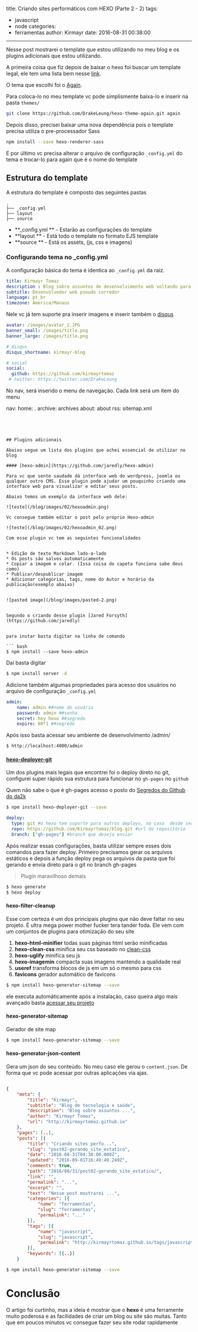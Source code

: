 title: Criando sites performáticos com HEXO (Parte 2 - 2)
tags:
  - javascript
  - node
categories:
  - ferramentas
author: Kirmayr
date: 2016-08-31 00:38:00
---
Nesse post mostrarei o template que estou utilizando no meu blog e os plugins adicionais que estou utilizando.


A primeira coisa que fiz depois de baixar o hexo foi buscar um template legal, ele tem uma lista bem nesse [link](https://hexo.io/themes/).

O tema que escolhi foi o [Again](https://github.com/DrakeLeung/hexo-theme-again).

Para coloca-lo no meu template vc pode simplismente baixa-lo e inserir na pasta `themes/`

``` bash
git clone https://github.com/DrakeLeung/hexo-theme-again.git again
```

Depois disso, precisei baixar uma nova dependência pois o template precisa utiliza o pre-processador   Sass


``` bash
npm install --save hexo-renderer-sass

```

E por último vc precisa alterar o arquivo de configuração `_config.yml` do tema e trocar-lo para again que é o nome do template


## Estrutura do template

A estrutura do template é composto das seguintes pastas

``` plain
.
├── _config.yml
├── layout
├── source
````

* **_config.yml ** -  Estarão as configurações do template
* **layout  ** - Está todo o template no formato EJS template
* **source  **  - Está os assets, (js, css e imagens)

### Configurando tema no _config.yml

A configuração básica do tema é identica ao `_config.yml` da raiz.

``` yml
title: Kirmayr Tomaz
description : Blog sobre assuntos de desenvolvimento web voltando para o frontend e vida saudável.
subtitle: Desenvolvedor web pseudo corredor
language: pt_br
timezone: America/Manaus
```

Nele vc já tem suporte pra inserir imagens e inserir também o [disqus](https://disqus.com/)

``` yml
avatar: /images/avatar_2.JPG
banner_small: /images/title.png
banner_large: /images/title.png

```

```yml
# disqus
disqus_shortname: kirmayr-blog

# social
social:
  github: https://github.com/kirmayrtomaz
 # twitter: https://twitter.com/DrakeLeung

```


No nav, será inserido o menu de navegação. Cada link será um item do menu

nav:
  home: .
  archive: archives
  about: about
  rss: sitemap.xml

```




## Plugins adicionais

Abaixo segue um lista dos plugins que achei essencial de utilizar no blog

#### [hexo-admin](https://github.com/jaredly/hexo-admin)

Para vc que sente saudade dá interface web do wordpress, joomla ou qualquer outro CMS. Esse plugin pode ajudar um pouquinho criando uma interface web para visualizar e editar seus posts. 

Abaixo temos um exemplo da interface web dele:

![teste](/blog/images/02/hexoadmin.png)

Vc consegue também editar o post pelo próprio Hexo-admin

![teste](/blog/images/02/hexoadmin_02.png)

Com esse plugin vc tem as seguintes funcionalidades 


* Edição de texto Markdown lado-a-lado
* Os posts são salvos automaticamente 
* Copiar a imagem e colar. (Issa coisa do capeta funciona sabe deus como)
* Publicar/despublicar imagem
* Adicionar categorias, tags, nome do Autor e horário da publicação(exemplo abaixo)


![pasted image](/blog/images/pasted-2.png)


Segundo o criando desse plugin [Jared Forsyth](https://github.com/jaredly)


para instar basta digitar na linha de comando

``` bash
$ npm install --save hexo-admin

```

Daí basta digitar 

``` bash
$ npm install server -d

```
Adicione também algumas propriedades para acesso dos usuários no arquivo de configuração `_config.yml`

``` yml
admin:
    name: admin ##nome do usuário
    password: admin ##senha
    secret: hey hexo ##segredo
    expire: 60*1 ##segredo

```

Após isso basta acessar seu ambiente de desenvolvimento /admin/


``` bash
$ http://localhost:4000/admin

```


#### [hexo-deployer-git](https://github.com/hexojs/hexo-deployer-git)

Um dos plugins mais legais que encontrei foi o deploy direto no git, configurei super rápido sua estrutura para funcionar no `gh-pages` no `github`

Quem não sabe o que é gh-pages acesso o posto do [Segredos do Github do da2k](http://blog.da2k.com.br/2015/02/05/segredos-do-github-hospedando-seu-site-no-github/)



``` bash
$ npm install hexo-deployer-git --save

```



``` yml
deploy:
  type: git #o hexo tem suporte para outros deploys, no caso  desde será o git
  repo: https://github.com/Kirmayrtomaz/blog.git #url do repositório
  branch: ["gh-pages"] #branch que deseja enviar
```

Após realizar essas configurações, basta utilizar sempre esses dois comandos para fazer deploy. Primeiro precisamos gerar os arquivos estáticos e depois a função deploy pega os arquivos da pasta que foi gerando e envia direto para o git no branch gh-pages

> Plugin maravilhoso demais 


``` bash
$ hexo generate
$ hexo deploy

```

#### hexo-filter-cleanup

Esse com certeza é um dos principais plugins que não deve faltar no seu projeto. É ultra mega power mother fucker tera tander foda.
Ele vem com um conjuntos de plugins para otimização do seu site

1. **hexo-html-minifier** todas suas páginas html serão minificadas
1. **hexo-clean-css** minifica seu css baseado no [clean-css](https://github.com/jakubpawlowicz/clean-css)
1. **hexo-uglify** minifica seu js 
1. **hexo-imagemin** compacta suas imagens mantendo a qualidade real
1. **useref** transforma blocos de js em um só o mesmo para css
1. **favicons** gerador automático de favicons



``` bash
$ npm install hexo-generator-sitemap --save

```

ele executa automáticamente após a instalação, caso queira algo mais avançado basta [acessar seu projeto](https://github.com/mamboer/hexo-filter-cleanup)

#### hexo-generator-sitemap

Gerador de site map

``` bash
$ npm install hexo-generator-sitemap --save

```


#### hexo-generator-json-content

Gera um json do seu conteúdo. No meu caso ele gerou o `content.json`. De forma que vc pode acessar por outras aplicações via ajax.

``` json

{
    "meta": {
        "title": "Kirmayr",
        "subtitle": "Blog de tecnologia e saúde",
        "description": "Blog sobre assuntos ...",
        "author": "Kirmayr Tomaz",
        "url": "http://kirmayrtomaz.github.io"
    },
    "pages": [..],
    "posts": [{
        "title": "Criando sites perfo...",
        "slug": "post02-gerando_site_estatico",
        "date": "2016-08-31T04:38:00.000Z",
        "updated": "2016-09-01T16:49:49.249Z",
        "comments": true,
        "path": "2016/08/31/post02-gerando_site_estatico/",
        "link": "",
        "permalink": "...",
        "excerpt": "",
        "text": "Nesse post mostrarei ...",
        "categories": [{
            "name": "ferramentas",
            "slug": "ferramentas",
            "permalink": "..."
        }],
        "tags": [{
            "name": "javascript",
            "slug": "javascript",
            "permalink": "http://kirmayrtomaz.github.io/tags/javascript/"
        }],
        "keywords": [{..}]
    }
```





``` bash
$ npm install hexo-generator-sitemap --save

```

# Conclusão
O artigo foi curtinho, mas a ideia é mostrar que o **hexo** é uma ferramente muito poderosa e as facilidades de criar um blog ou site são muitas. Tanto que em poucos minutos vc consegue fazer seu site rodar rapidamente

